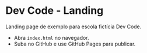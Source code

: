 
# Dev Code - Landing

Landing page de exemplo para escola fictícia Dev Code.
- Abra `index.html` no navegador.
- Suba no GitHub e use GitHub Pages para publicar.
